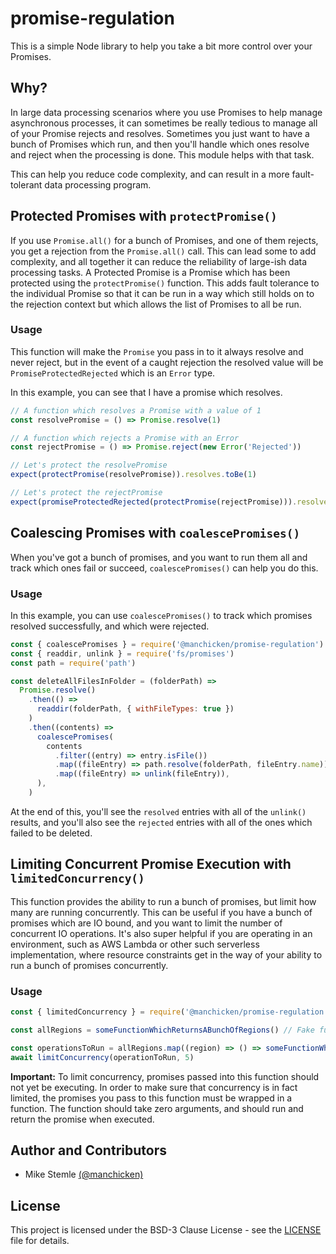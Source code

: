 # promise-regulation

This is a simple Node library to help you take a bit more control over your Promises.

## Why?

In large data processing scenarios where you use Promises to help manage asynchronous processes, it can sometimes be really tedious to manage all of your Promise rejects and resolves. Sometimes you just want to have a bunch of Promises which run, and then you'll handle which ones resolve and reject when the processing is done. This module helps with that task.

This can help you reduce code complexity, and can result in a more fault-tolerant data processing program.

## Protected Promises with `protectPromise()`

If you use `Promise.all()` for a bunch of Promises, and one of them rejects, you get a rejection from the `Promise.all()` call. This can lead some to add complexity, and all together it can reduce the reliability of large-ish data processing tasks. A Protected Promise is a Promise which has been protected using the `protectPromise()` function. This adds fault tolerance to the individual Promise so that it can be run in a way which still holds on to the rejection context but which allows the list of Promises to all be run.

### Usage

This function will make the `Promise` you pass in to it always resolve and never reject, but in the event of a caught rejection the resolved value will be `PromiseProtectedRejected` which is an `Error` type.

In this example, you can see that I have a promise which resolves.

```javascript
// A function which resolves a Promise with a value of 1
const resolvePromise = () => Promise.resolve(1)

// A function which rejects a Promise with an Error
const rejectPromise = () => Promise.reject(new Error('Rejected'))

// Let's protect the resolvePromise
expect(protectPromise(resolvePromise)).resolves.toBe(1)

// Let's protect the rejectPromise
expect(promiseProtectedRejected(protectPromise(rejectPromise))).resolves.toBeInstanceOf(PromiseProtectedRejected)
```

## Coalescing Promises with `coalescePromises()`

When you've got a bunch of promises, and you want to run them all and track which ones fail or succeed, `coalescePromises()` can help you do this.

### Usage

In this example, you can use `coalescePromises()` to track which promises resolved successfully, and which were rejected.

```javascript
const { coalescePromises } = require('@manchicken/promise-regulation')
const { readdir, unlink } = require('fs/promises')
const path = require('path')

const deleteAllFilesInFolder = (folderPath) =>
  Promise.resolve()
    .then(() =>
      readdir(folderPath, { withFileTypes: true })
    )
    .then((contents) =>
      coalescePromises(
        contents
          .filter((entry) => entry.isFile())
          .map((fileEntry) => path.resolve(folderPath, fileEntry.name))
          .map((fileEntry) => unlink(fileEntry)),
      ),
    )
```

At the end of this, you'll see the `resolved` entries with all of the `unlink()` results, and you'll also see the `rejected` entries with all of the ones which failed to be deleted.

## Limiting Concurrent Promise Execution with `limitedConcurrency()`

This function provides the ability to run a bunch of promises, but limit how many are running concurrently. This can be useful if you have a bunch of promises which are IO bound, and you want to limit the number of concurrent IO operations. It's also super helpful if you are operating in an environment, such as AWS Lambda or other such serverless implementation, where resource constraints get in the way of your ability to run a bunch of promises concurrently.

### Usage

```javascript
const { limitedConcurrency } = require('@manchicken/promise-regulation')

const allRegions = someFunctionWhichReturnsABunchOfRegions() // Fake function for demonstration purposes

const operationsToRun = allRegions.map((region) => () => someFunctionWhichReturnsAPromise(region))
await limitConcurrency(operationToRun, 5)
```

**Important:** To limit concurrency, promises passed into this function should not yet be executing. In order to make sure that concurrency is in fact limited, the promises you pass to this function must be wrapped in a function. The function should take zero arguments, and should run and return the promise when executed.

## Author and Contributors

- Mike Stemle [(@manchicken)](https://github.com/manchicken)

## License

This project is licensed under the BSD-3 Clause License - see the [LICENSE](LICENSE) file for details.
